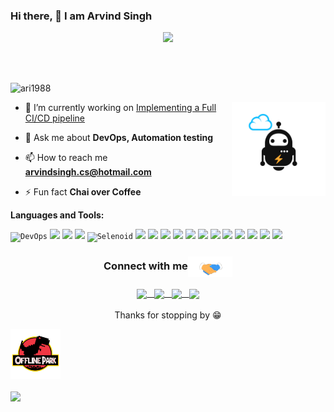 ### Hi there, 👋 I am Arvind Singh
<p align="center"> 
  <img src="https://user-images.githubusercontent.com/627794/87238688-cd69cc00-c3d3-11ea-99f4-812dfd665b38.gif" width="180"> 
</p>

<br />
<br />
<p align="left"> <img src="https://komarev.com/ghpvc/?username=ari1988" alt="ari1988" /> </p>

<img alt="Robot logo" src="https://github.com/piraces/piraces/raw/master/robot_dark.png" align="right" height="150" />

- 🔭 I’m currently working on [Implementing a Full CI/CD pipeline](https://github.com/linuxacademy/cicd-pipeline-train-schedule-git)

- 💬 Ask me about **DevOps, Automation testing**

- 📫 How to reach me **arvindsingh.cs@hotmail.com**

- ⚡ Fun fact **Chai over Coffee**

**Languages and Tools:**  

<code><img  alt="DevOps" height="20" src="https://github.com/ari1988/devops-exercises/raw/master/images/devops.png"></code>
<code><img height="20" src="https://github.com/ari1988/devops-exercises/raw/master/images/jenkins.png"></code>
<code><img height="20" src="https://github.com/ari1988/devops-exercises/raw/master/images/git.png"></code>
<code><img height="20" src="https://github.com/ari1988/devops-exercises/raw/master/images/ansible.png"></code>
<code><img alt="Selenoid" height="20" src="https://www.cypress.io/static/33498b5f95008093f5f94467c61d20ab/05330/cypress-logo.png"></code>
<code><img height="20" src="https://avatars2.githubusercontent.com/u/26328913?s=400&v=4"></code>
<code><img height="20" src="https://github.com/ari1988/devops-exercises/raw/master/images/linux.png"></code>
<code><img height="20" src="https://www.docker.com/sites/default/files/social/docker_facebook_share.png"></code>
<code><img height="20" src="https://github.com/ari1988/devops-exercises/raw/master/images/python.png"></code>
<code><img height="20" src="https://github.com/ari1988/devops-exercises/raw/master/images/bash.png"></code>
<code><img height="20" src="https://github.com/ari1988/devops-exercises/raw/master/images/kubernetes.png"></code>
<code><img height="20" src="https://github.com/ari1988/devops-exercises/raw/master/images/prometheus.png"></code>
<code><img height="20" src="https://github.com/ari1988/devops-exercises/raw/master/images/mongo.png"></code>
<code><img height="20" src="https://github.com/ari1988/devops-exercises/raw/master/images/googlecloud.png"></code>
<code><img height="20" src="https://github.com/ari1988/devops-exercises/raw/master/images/openshift.png"></code>
<code><img height="20" src="https://github.com/ari1988/devops-exercises/raw/master/images/elastic.png"></code>
<code><img height="20" src="https://github.com/ari1988/devops-exercises/raw/master/images/virtualization.png"></code>
</p>

<div align="center">
  <h3 align="center">Connect with me<img align="center" src="https://github.com/ari1988/ari1988/blob/master/Handshake.gif" height="33px" /></h3> 
</div>
<p align="center">
  <a href="https://twitter.com/0x4rv1nd" target="blank">
  <img align="center"  width="30px" src="https://www.vectorlogo.zone/logos/twitter/twitter-tile.svg"/> &nbsp;
</a>
<a href="https://www.linkedin.com/in/arvindsingh88/" target="blank">
  <img align="center" width="30px" src="https://www.vectorlogo.zone/logos/linkedin/linkedin-tile.svg" /> &nbsp;
</a>
<a href="https://t.me/w_rabbit88" target="blank">
  <img align="center"  width="30px" src="https://www.vectorlogo.zone/logos/telegram/telegram-tile.svg" /> &nbsp;
</a>
<a href="https://www.reddit.com/user/w_rabbit88/" target="blank">
  <img align="center" width="30px" src="https://www.vectorlogo.zone/logos/reddit/reddit-tile.svg" />
</a>
 
  <br/>
  <br/>
  Thanks for stopping by 😁<br/>
</p>

<code><a href="https://ari1988.github.io/" target="_blank"><img height="80" src="https://github.com/ari1988/ari1988/blob/master/sticker_2125.png"></a></code>
<br />
<br />
<img src="https://raw.githubusercontent.com/saadeghi/saadeghi/master/dino.gif" target="_blank" />
<br />
<br />
